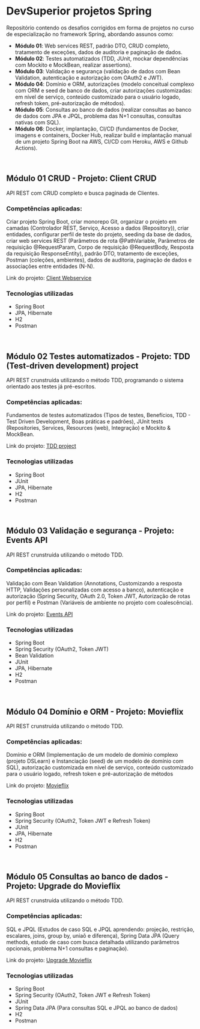 # DevSuperior projetos Spring

Repositório contendo os desafios corrigidos em forma de projetos no curso de especialização no framework Spring, abordando assunos como:
- **Módulo 01**: Web services REST, padrão DTO, CRUD completo, tratamento de exceções, dados de auditoria e paginação de dados.
- **Módulo 02**: Testes automatizados (TDD, JUnit, mockar dependências com Mockito e MockBean, realizar assertions).
- **Módulo 03**: Validação e segurança (validação de dados com Bean Validation, autenticação e autorização com OAuth2 e JWT).
- **Módulo 04**: Domínio e ORM, autorizações (modelo conceitual complexo com ORM e seed de banco de dados, criar autorizações customizadas: em nível de serviço, conteúdo customizado para o usuário logado, refresh token, pré-autorização de métodos).
- **Módulo 05**: Consultas ao banco de dados (realizar consultas ao banco de dados com JPA e JPQL, problema das N+1 consultas, consultas nativas com SQL).
- **Módulo 06**: Docker, implantação, CI/CD (fundamentos de Docker, imagens e containers, Docker Hub, realizar build e implantação manual de um projeto Spring Boot na AWS, CI/CD com Heroku, AWS e Github Actions).
<br>

## Módulo 01 CRUD - Projeto: Client CRUD
API REST com CRUD completo e busca paginada de Clientes.

### Competências aplicadas:
Criar projeto Spring Boot, criar monorepo Git, organizar o projeto em camadas (Controlador REST, Serviço, Acesso a dados (Repository)), criar entidades, configurar perfil de teste do projeto, seeding da base de dados, criar web services REST (Parâmetros de rota @PathVariable, Parâmetros de requisição @RequestParam, Corpo de requisição @RequestBody, Resposta da requisição ResponseEntity<T>), padrão DTO, tratamento de exceções, Postman (coleções, ambientes), dados de auditoria, paginação de dados e associações entre entidades (N-N).


Link do projeto: <a href="https://github.com/CairoDeAndrade/ds-projects/tree/main/01module-project">Client Webservice</a>

### Tecnologias utilizadas
- Spring Boot
- JPA, Hibernate
- H2
- Postman
<br>

## Módulo 02 Testes automatizados - Projeto: TDD (Test-driven development) project
API REST crunstruída utilizando o método TDD, programando o sistema orientado aos testes já pré-escritos.

### Competências aplicadas: 
Fundamentos de testes automatizados (Tipos de testes, Benefícios, TDD - Test Driven Development, Boas práticas e padrões), JUnit tests (Repositories, Services, Resources (web), Integração) e Mockito & MockBean.

Link do projeto: <a href="https://github.com/CairoDeAndrade/ds-projects/tree/main/02module-project">TDD project</a>

### Tecnologias utilizadas
- Spring Boot
- JUnit
- JPA, Hibernate
- H2
- Postman
<br>

## Módulo 03 Validação e segurança - Projeto: Events API
API REST crunstruída utilizando o método TDD.

### Competências aplicadas:
Validação com Bean Validation (Annotations, Customizando a resposta HTTP, Validações personalizadas com acesso a banco), autenticação e autorização (Spring Security, OAuth 2.0, Token JWT, Autorização de rotas por perfil) e Postman (Variáveis de ambiente no projeto com coalescência).

Link do projeto: <a href="https://github.com/CairoDeAndrade/ds-projects/tree/main/03module-project">Events API</a>

### Tecnologias utilizadas
- Spring Boot
- Spring Security (OAuth2, Token JWT)
- Bean Validation
- JUnit
- JPA, Hibernate
- H2
- Postman
<br>
  
## Módulo 04 Domínio e ORM - Projeto: Movieflix
API REST crunstruída utilizando o método TDD.

### Competências aplicadas:
Domínio e ORM (Implementação de um modelo de domínio complexo (projeto DSLearn) e Instanciação (seed) de um modelo de domínio com SQL), autorização customizada em nível de serviço, conteúdo customizado para o usuário logado, refresh token e pré-autorização de métodos

Link do projeto: <a href="https://github.com/CairoDeAndrade/ds-projects/tree/main/04module-project">Movieflix</a>

### Tecnologias utilizadas
- Spring Boot
- Spring Security (OAuth2, Token JWT e Refresh Token)
- JUnit
- JPA, Hibernate
- H2
- Postman
<br>

## Módulo 05 Consultas ao banco de dados - Projeto: Upgrade do Movieflix
API REST crunstruída utilizando o método TDD.

### Competências aplicadas:
SQL e JPQL (Estudos de caso SQL e JPQL aprendendo: projeção, restrição, escalares, joins, group by, uniaõ e diferença), Spring Data JPA (Query methods, estudo de caso com busca detalhada utilizando parâmetros opcionais, problema N+1 consultas e paginação).

Link do projeto: <a href="https://github.com/CairoDeAndrade/ds-projects/tree/main/05module-project">Upgrade Movieflix</a>

### Tecnologias utilizadas
- Spring Boot
- Spring Security (OAuth2, Token JWT e Refresh Token)
- JUnit
- Spring Data JPA (Para consultas SQL e JPQL ao banco de dados)
- H2
- Postman
<br>
